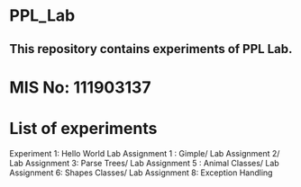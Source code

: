 # PPL_Lab
## This repository contains experiments of PPL Lab.
# MIS No: 111903137
# List of experiments
Experiment 1: Hello World
Lab Assignment 1 : Gimple/
Lab Assignment 2/
Lab Assignment 3: Parse Trees/
Lab Assignment 5 : Animal Classes/
Lab Assignment 6: Shapes Classes/
Lab Assignment 8: Exception Handling
